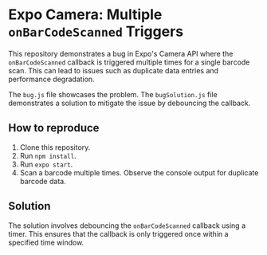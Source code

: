 # Expo Camera: Multiple `onBarCodeScanned` Triggers

This repository demonstrates a bug in Expo's Camera API where the `onBarCodeScanned` callback is triggered multiple times for a single barcode scan. This can lead to issues such as duplicate data entries and performance degradation.

The `bug.js` file showcases the problem. The `bugSolution.js` file demonstrates a solution to mitigate the issue by debouncing the callback.

## How to reproduce

1. Clone this repository.
2. Run `npm install`.
3. Run `expo start`.
4. Scan a barcode multiple times. Observe the console output for duplicate barcode data.

## Solution

The solution involves debouncing the `onBarCodeScanned` callback using a timer.  This ensures that the callback is only triggered once within a specified time window.